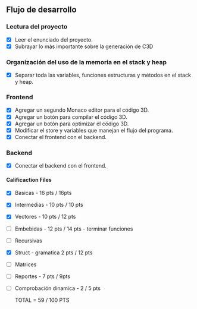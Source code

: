 ## Flujo de desarrollo

### Lectura del proyecto
- [x] Leer el enunciado del proyecto.
- [x] Subrayar lo más importante sobre la generación de C3D

### Organización del uso de la memoria en el stack y heap
- [x] Separar toda las variables, funciones estructuras y métodos en el stack y heap.

### Frontend
- [x] Agregar un segundo Monaco editor para el código 3D.
- [x] Agregar un botón para compilar el código 3D.
- [x] Agregar un botón para optimizar el código 3D.
- [x] Modificar el store y variables que manejan el flujo del programa.
- [x] Conectar el frontend con el backend.

### Backend
- [x] Conectar el backend con el frontend.


#### Calificaction Files
- [x] Basicas - 16 pts / 16pts
- [x] Intermedias - 10 pts / 10 pts 
- [x] Vectores - 10 pts / 12 pts 
- [ ] Embebidas - 12 pts / 14 pts - terminar funciones
- [ ] Recursivas
- [x] Struct - gramatica 2 pts / 12 pts
- [ ] Matrices
- [ ] Reportes - 7 pts / 9pts 
- [ ] Comprobación dinamica - 2 / 5 pts
  
  TOTAL = 59 / 100 PTS





